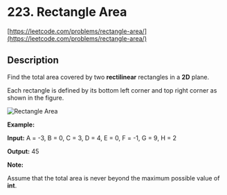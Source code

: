 # 223. Rectangle Area

[https://leetcode.com/problems/rectangle-area/](https://leetcode.com/problems/rectangle-area/)

## Description

Find the total area covered by two **rectilinear** rectangles in a **2D** plane.

Each rectangle is defined by its bottom left corner and top right corner as shown in the figure.

![Rectangle Area](https://leetcode.com/static/images/problemset/rectangle_area.png)

**Example:**

**Input:** A = -3, B = 0, C = 3, D = 4, E = 0, F = -1, G = 9, H = 2

**Output:** 45

**Note:**

Assume that the total area is never beyond the maximum possible value of **int**.
